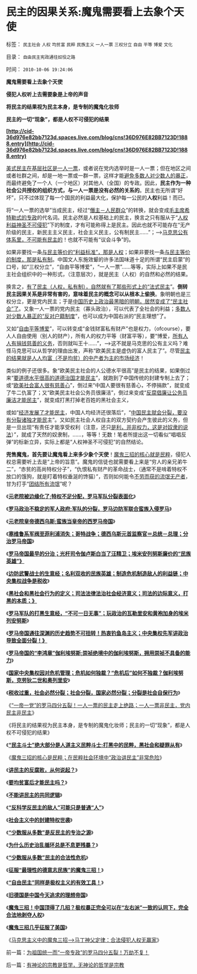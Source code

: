 # 民主的因果关系:魔鬼需要看上去象个天使

标签： `民主社会` `人权` `均贫富` `民粹` `民族主义` `一人一票` `三权分立` `自由` `平等` `博爱` `文化` 

目录： `自由民主宪政通往奴役之路`

时间： `2010-10-06 19:24:06`

**魔鬼需要看上去象个天使**

**侵犯人权听上去需要象是上帝的声音**

**将民主的结果视为民主本身，是专制的魔鬼化妆师**

**民主的一切“现象”，都是人权不可侵犯的结果**

**[http://cid-36d976e82bb7123d.spaces.live.com/blog/cns!36D976E82BB7123D!1888.entry](http://cid-36d976e82bb7123d.spaces.live.com/blog/cns!36D976E82BB7123D!1888.entry)**

[美式民主在基层社区是一人一票](../../../2009/6/21/为什么一人一票三权分立不是民主.md)，或者说在党内选举时是一人一票；但在地区之间或者社群之间，却是一地一票或一群一票，这样才能[避免多数人对少数人的暴正](http://hi.baidu.com/darthchn/blog/item/58b04e0295a3e1e208fa93f8.html)，而最终避免了一个人（一个地区）对其他人（全国）的专政。因此，**民主作为一种社会公共授权的组织方式，与一人一票是没有必然的关系的**。民主也无所谓“好坏”，只不过体现了每一个国民的利益最大化，保护每一公民的**人权**利益！而已。

将“一人一票的选举”当成民主，经过“[僭主－人民群众](../../../2010/6/27/democray原意是平民(demos)疯狂(cracy)，区别在人权.md)”的转换，就会变成[毛主席希特勒式的专政](../../../2010/5/24/袁腾飞确实没有资格评价毛主席！散户有胆量赚钱吗？.md)的代名词。民主必然是人权基础上的民主，换言之只有服从于“[人权利益神圣不可侵犯](../../../2010/5/17/人权是识别极左伪装的金标准.md)”下的制度，才有可能称得上是民主。因此也就不可能存在“无产阶级的民主，新民主主义民主，社会主义民主，公有制民主……”；——>[马克思公有体系里，不可能有民主的](../../../2010/5/13/古埃及近似毛式社会主义公有制,和牛.md)！也就不可能有“议会斗争”的。

如果非要找一条[与民主等价的“利益标准”，那是人权](../../../2010/3/26/道德治国“上纲上线”和中庸之道“减纲下线”.md)；如果非要找一条[与民主等价的制度，那是私有制](../../../2010/9/20/既得利益和私有制的“疑罪从无，疑财尽私”.md)。中国文人东施效颦的许多法国味道十足的所谓“民主启蒙”的口号，如“三权分立”，“自由平等博爱”，“一人一票”……等等，实际上如果不是民主社会组织中的一种形式，（注意层次），就是民主（人权）的自然和必然的结果。

换言之，[有了民主（人权，私有制），自然就有了那些形式上的“法式民主](../../../2009/12/31/天人合一！中国历史上从来没有出现过的人间天堂！.md)”。**倒转民主因果关系是非常有害的，意味着民主的概念可以从根本上偷换**。象明朝也是三权分立，更是党内民主；于是[中国历史上政治最黑暗的明朝，居然变成了“民主社会”了](http://hi.baidu.com/darthchn/blog/item/b8eb1f1f6f3cff164034173e.html)。又象一人一票的党内民主（寡头政治），可以代表了全社会的利益；[多数人对少数人暴正的“反对户籍制度](../../../2009/9/2/盲目反对户籍制度的现实危险.md)”，也可以成为中国右派的“民主理想”了。

又如“[自由平等博爱](../../../2010/3/18/“自由平等”同样是极权主义的有效工具！.md)”，可以转变成“金钱财富私有财产”也是权力，（ofcourse），要人人自由使用（别人的财产），所有人的权力平等（财富平等），要“博爱，[所有人人有捐钱慈善的义务](../../../2008/5/20/不要让企业的“被动摊派”变成“社会责任”.md)，否则就叫王十……”，——>这不就是马克思的公有主义吗？难怪马克思可以从哲学的理由出发，声称“欧美民主是虚伪的富人民主了”。尽管[民主的结果就是人人均富（不是均贫）的中产者为主的市场经济](../../../2008/7/20/为什么中产者为主的社会很稳定.md)！

类似的例子还很多。象“欧美民主社会的人公德水平很高”是民主的结果，如果倒过来“[要道德水平很高的道德治国才能民主](../../../2010/9/10/中国唯利是图的人太少了.md)”，就跑到了中国传统的封建专制上去了；或“[欧美社会富人很有慈善心](../../../2009/10/29/低人权和低治权的等效性，慈善的消费性质.md)”，倒过来“中国人要很有慈善心，不停捐款”，就变成了牛二仇富了；又“欧美民主社会公务员很廉洁”，倒过来变成“[反腐倡廉让公务员廉洁才能民主](../../../2010/3/1/要均贫富后才能民主吗？.md)”，就变成打黑打掉老百姓的黑社会主义，

或如“[经济发展了才能民主](http://darthvad.blog.sohu.com/136334412.html)，中国人均经济还很落后”，“[中国民主就会分裂，要没有分裂诸独才能民](../../../2009/10/1/主权分裂症的病因，处方和毒药.md)主”。又如民主社会人权自主的双方契约会产生彼此的义务，但是一旦出现“有责任才能享受权利（注意，还只[是利，并非权力，这是对奴隶的说法](../../../2010/6/10/“人权学”是经济学与法学的共同根基.md)）”，就成了天然的奴隶制，……，等等！无数！笔者所提出这一切看似“唱唱反弹”的标新立异，实际上都是“人权神圣不可侵犯”的自然结论。

**兜售魔鬼，首先要让魔鬼看上来多少象个天使**！[魔鬼三招的核心就是民粹](../../../2010/3/20/马丁神父定律：“合法侵犯人权”无赢家.md)，侵犯人权总需要听上去是“上帝的旨意”。魔鬼的信徒也就需要看上来是“穷人的亲兄弟牛二”，“赤贫的高尚特权分子”，“仇恨私有财产的革命战士，（通常不是啃着特权不放口的饿狗，就是盯着特权垂涎的馋猫）”，否则如何能令[不劳而获的流氓无产者](../../../2009/8/26/仇富的牛二没前途.md)，甘为打手“[团结所有流氓](http://darthvad.blog.sohu.com/132380956.html)”呢？

《[**元老院被边缘化了;特权不足分配，罗马军队分裂表面化**](../../../2010/9/28/特权不足分配，罗马军队分裂.md)》

《[**罗马政治不稳定的军人政府;军队的分裂，罗马边防军联合蛮族入侵罗马**](../../../2010/9/28/不稳定的军人政府;罗马边防军联合蛮族入侵罗马.md)》

《[**元老院皇帝德西乌斯;蛮族当皇帝的西罗马帝国**](../../../2010/9/28/元老院皇帝德西乌斯；西罗马帝国“没有灭亡”.md)》

《[**塞维鲁系军阀至菲利浦消失；哥特战争；德西乌斯元首监察官＝总统－总理；分治罗马帝国**](../../../2010/9/29/罗马“总统总理”政治体制改革.md)》

《[**罗马帝国最早的分治；光杆司令伽卢斯白当了汪精卫；埃米安列努斯廉价的“民族英雄”》**](../../../2010/9/29/罗马曲线救国的光杆司令汪精卫.md)

《[**边防武警战士的生意经；名利双收的民族英雄；制造危机制造敌人的利益链；中央集权战争是税收**](../../../2010/9/29/罗马边防武警战士的生意经;名利双收的民族英雄.md)》

《[**黑社会和黑社会行为的定义；司法法律法治社会经济意义；司法的边际意义，打黑的本质；》**](../../../2010/10/4/黑社会和黑社会行为和打黑的本质.md)

《[**罗马军队的打黑生意经，“不可一日无事”；玩政治的瓦勒里安和黄袍加身的埃米列安努斯**](../../../2010/10/4/罗马军队的打黑生意“不可一日无事”.md)》

《[**罗马帝国通往深渊的历史趋势不可扭转！热衷钓鱼岛主义；中央集权先军讲政治导致全面分裂！》**](../../../2010/10/4/罗马皇帝热衷钓鱼岛主义的原因.md)

《[**罗马帝国的“李鸿章”伽利埃努斯;崇祯绝境中的伽利埃努斯，拥用崇祯不具备的能力**](../../../2010/10/5/罗马帝国的“李鸿章”伽利埃努斯比崇祯优秀.md)》

《[**国家中央集权因对危机管理；危机如何独裁？“危机后”如何不独裁？伽利埃努斯，克劳狄二世和奥列里安**](../../../2010/10/5/危机中如何“独裁”，“危机后”如何不独裁？.md)》

《[**税收过重，社会必然分裂；社会分裂，国家必然分裂；分裂是社会自保行为**](../../../2010/10/5/税收过重，社会必然分裂;罗马帝国因重税覆灭.md)》

《[“一帝一党”的罗马四分五裂！一人一票的民主走上绝路；一人一票非民主，党内民主非民主](../../../2010/10/6/为祖国统一而“一帝专政”的罗马四分五裂！万劫不复！.md)》

《将民主的结果视为民主本身，是专制的魔鬼化妆师；民主的一切“现象”，都是人权不可侵犯的结果》

《[**“民主斗士”绝大部分是人道主义民粹斗士;打黑中的民粹，黑社会和疑罪从有**](../../../2010/9/21/“民主斗士”大部分是民粹斗士.md)》

《[魔鬼三招的核心是民粹；在民粹社会环境中“政治讲民主”非常危险](../../../2010/9/21/讲民主首先不要“闹民粹”.md)》

《[**讲民主的反腐败，从何说起？**](../../../2010/3/1/讲民主的反腐败，从何说起？.md)》

《[**要均贫富后才能民主吗？**](../../../2010/3/1/要均贫富后才能民主吗？.md)》

《[**不能讲民主的共同逻辑**](../../../2010/3/2/“物质供应极大丰富才能讲民主“.md)》

《[**“反科学反民主的敌人”可能只是普通“人”**](../../../2010/3/2/“反科学反民主的敌人”可能只是普通“人”.md)》

《[**社会主义中的封建特权世袭**](../../../2010/3/2/封建社会的权力世袭.md)》

《[**“少数服从多数”是反民主的专治之源**](../../../2010/3/3/“少数服从多数”是反人权反民主的专治之源.md)》

《[**为什么历史治乱循环总是不息更残暴？**](../../../2010/3/3/为什么历史治乱循环总是不息更残暴？.md)》

《[**“少数服从多数”民主的合法性危机**](http://blog.sina.com.cn/s/blog_5563a64d0100h72d.html)》

《[**征服“最理性的德意志民族”的魔鬼三招！**](../../../2010/3/17/征服“最理性的德意志民族”的魔鬼三招！.md)》

《[**“自由民主”同样是极权主义的有效工具！**](../../../2010/3/18/“自由平等”同样是极权主义的有效工具！.md)》

《[**旧德国是中国今天追求的理想帝国**](../../../2009/6/29/法式民主可能方便了民粹希特勒上台.md)》

《[**魔鬼三招！中国顶得了几招？极权暴正完全可以在“左右派”一致的认同下，完全合法地剥夺人权**](../../../2010/3/19/魔鬼三招！中国顶得了几招？.md)》

《[**魔鬼三招几乎征服了美国**](../../../2010/3/19/魔鬼三招几乎征服了美国.md)》

《[马克思主义中的魔鬼三招——>马丁神父定律：合法侵犯人权无赢家](../../../2010/3/20/马丁神父定律：“合法侵犯人权”无赢家.md)》



前一篇：[为祖国统一而“一帝专政”的罗马四分五裂！万劫不复！](../../../2010/10/6/为祖国统一而“一帝专政”的罗马四分五裂！万劫不复！.md)

后一篇：[有神论的宗教是哲学，无神论的哲学是宗教](../../../2010/10/6/有神论的宗教是哲学，无神论的哲学是宗教.md)
